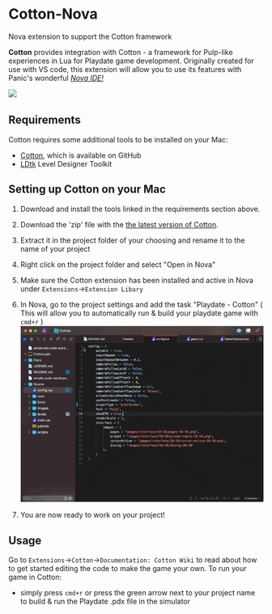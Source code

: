 # Cotton-Nova
Nova extension to support the Cotton framework  

<!--
🎈 Brief description of the features your extension provides. For example:
-->

**Cotton** provides integration with Cotton - a framework for Pulp-like experiences in Lua for Playdate game development. Originally created for use with VS code, this extension will allow you to use its features with Panic's wonderful [_Nova IDE!_](https://nova.app/)

<!--
🎈 It can also be helpful to include a screenshot or GIF showing your extension in action:
-->
![](/Images/cotton-extension.gif)

## Requirements

<!--
🎈 If your extension depends on external processes or tools that users will need to have, it's helpful to list those and provide links to their installers:
-->

Cotton requires some additional tools to be installed on your Mac:
- [Cotton](https://github.com/unbelievableflavour/Cotton), which is available on GitHub
- [LDtk](https://ldtk.io/) Level Designer Toolkit

<!--
✨ Providing tips, tricks, or other guides for installing or configuring external dependencies can go a long way toward helping your users have a good setup experience:
-->

## Setting up Cotton on your Mac

1. Download and install the tools linked in the requirements section above.
2. Download the 'zip' file with the [the latest version of Cotton](https://github.com/unbelievableflavour/Cotton/releases).
3. Extract it in the project folder of your choosing and rename it to the name of your project
4. Right click on the project folder and select "Open in Nova"
5. Make sure the Cotton extension has been installed and active in Nova under `Extensions`->`Extension Libary`
6. In Nova, go to the project settings and add the task "Playdate - Cotton" ( This will allow you to automatically run & build your playdate game with `cmd+r` )
![](/Images/adding-task.gif)

7. You are now ready to work on your project!


## Usage

<!--
🎈 If users will interact with your extension manually, describe those options:
-->
Go to `Extensions`->`Cotton`->`Documentation: Cotton Wiki` to read about how to get started editing the code to make the game your own.
To run your game in Cotton:
- simply press `cmd+r` or press the green arrow next to your project name to build & run the Playdate .pdx file in the simulator

